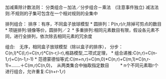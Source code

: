 

加减乘除计数法则：
分类组合－加法／分步组合－乘法　(注意事件独立)
减法法则:不规则的子集可包含在一个相对规则的全集中

排列组合：
排序：有序，不同盒子放球模型
    * 圆排列：P(n,r)/r,除掉可剪点的数目
    * 项链排列:镜像等价，圆排列／２
    * 多重排列:相同元素数目有限，假设各元素不同，进行全排列，依次除去相同元素的冗余度

组合:　无序，相同盒子放球模型（除以盒子的排序）， 分步： C(n,l)*C(l,r)=C(n,r)*C(n-r,l-r),格路模型,二项式定理，
    * 组合递推:C(n,r)=C(n-1,r)+C(n-1,r-1)
    * 范德蒙德恒等式:C(m+n,r)=C(m,0)*C(n,r)+C(m,1)*C(n,r-1)+.......＋C(m,r)C(n,0)，　从两类集合中抽取指定数目
　　 * n个不同元素取r个进行组合，允许重复:C(n+r-1,r) 
